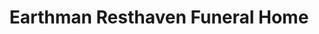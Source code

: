 ---
title: "Earthman Resthaven Funeral Home"
url: /houston/earthman-resthaven-funeral-home/
shop: Bestattungen
---